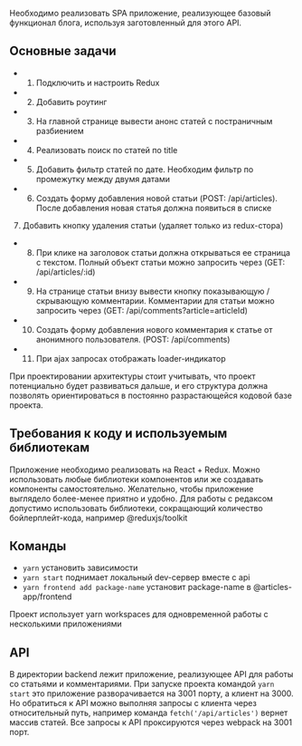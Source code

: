 Необходимо реализовать SPA приложение, реализующее базовый функционал блога, используя заготовленный для этого API.

## Основные задачи

+ 1. Подключить и настроить Redux
+ 2. Добавить роутинг
+ 3. На главной странице вывести анонс статей с постраничным разбиением
+ 4. Реализовать поиск по статей по title
+ 5. Добавить фильтр статей по дате. Необходим фильтр по промежутку между двумя датами
+ 6. Создать форму добавления новой статьи (POST: /api/articles). После добавления новая статья должна появиться в списке
7. Добавить кнопку удаления статьи (удаляет только из redux-стора)
+ 8. При клике на заголовок статьи должна открываться ее страница с текстом. Полный объект статьи можно запросить через (GET: /api/articles/:id)
+ 9. На странице статьи внизу вывести кнопку показывающую / скрывающую комментарии. Комментарии для статьи можно запросить через (GET: /api/comments?article=articleId)
+ 10. Создать форму добавления нового комментария к статье от анонимного пользователя. (POST: /api/comments)
+ 11. При ajax запросах отображать loader-индикатор

При проектировании архитектуры стоит учитывать, что проект потенциально будет развиваться дальше, и его структура должна позволять ориентироваться в постоянно разрастающейся кодовой базе проекта.

## Требования к коду и используемым библиотекам

Приложение необходимо реализовать на React + Redux. Можно использовать любые библиотеки компонентов или же создавать компоненты самостоятельно. Желательно, чтобы приложение выглядело более-менее приятно и удобно. Для работы с редаксом допустимо использовать библиотеки, сокращающий количество бойлерплейт-кода, например @reduxjs/toolkit

## Команды

- `yarn` установить зависимости
- `yarn start` поднимает локальный dev-сервер вместе с api
- `yarn frontend add package-name` установит package-name в @articles-app/frontend

Проект использует yarn workspaces для одновременной работы с несколькими приложениями

## API

В директории backend лежит приложение, реализующее API для работы со статьями и комментариями. При запуске проекта командой `yarn start` это приложение разворачивается на 3001 порту, а клиент на 3000. Но обратиться к API можно выполняя запросы с клиента через относительный путь, например команда `fetch('/api/articles')` вернет массив статей. Все запросы к API проксируются через webpack на 3001 порт.

